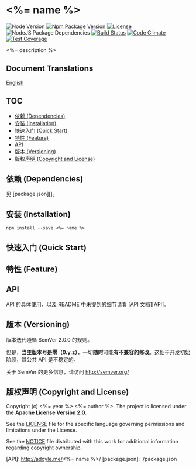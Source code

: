 # <%= name %>
![Node Version][Node Version Image]
[![Npm Package Version][Npm Package Version Image]][Npm Package Version LINK]
[![License][License Image]][License LINK]
![NodeJS Package Dependencies][NodeJS Package Dependencies Link]
[![Build Status][Build Status Image]][Build Status Link]
[![Code Climate][Code Climate Image]][Code Climate Link]
[![Test Coverage][Test Coverage Image]][Test Coverage Link]

<%= description %>

## Document Translations

[English](../README.md)

## TOC

<!-- MarkdownTOC -->

- [依赖 \(Dependencies\)](#依赖-dependencies)
- [安装 \(Installation\)](#安装-installation)
- [快速入门 \(Quick Start\)](#快速入门-quick-start)
- [特性 \(Feature\)](#特性-feature)
- [API](#api)
- [版本 \(Versioning\)](#版本-versioning)
- [版权声明 \(Copyright and License\)](#版权声明-copyright-and-license)

<!-- /MarkdownTOC -->

<a name="依赖-dependencies"></a>
## 依赖 (Dependencies)

见 [package.json][]。

<a name="安装-installation"></a>
## 安装 (Installation)

`npm install --save <%= name %>`

<a name="快速入门-quick-start"></a>
## 快速入门 (Quick Start)

<a name="特性-feature"></a>
## 特性 (Feature)

<a name="api"></a>
## API

API 的具体使用，以及 README 中未提到的细节请看 [API 文档][API]。

<a name="版本-versioning"></a>
## 版本 (Versioning)

版本迭代遵循 SemVer 2.0.0 的规则。

但是，**当主版本号是零（0.y.z）**，一切**随时**可能**有不兼容的修改**。这处于开发初始阶段，其公共 API 是不稳定的。

关于 SemVer 的更多信息，请访问 http://semver.org/

<a name="版权声明-copyright-and-license"></a>
## 版权声明 (Copyright and License)

Copyright (c) <%= year %> <%= author %>. The project is licensed under the **Apache License Version 2.0**.

See the [LICENSE][] file for the specific language governing permissions and limitations under the License.

See the [NOTICE][] file distributed with this work for additional information regarding copyright ownership.


<!-- Links -->

[LICENSE]: ./LICENSE
[NOTICE]: ./NOTICE
[API]: http://adoyle.me/<%= name %>/
[package.json]: ./package.json


<!-- Badge links -->

[Node Version Image]: https://img.shields.io/node/v/ero.svg
[Npm Package Version Image]: https://img.shields.io/npm/v/ero.svg
[Npm Package Version LINK]: https://www.npmjs.com/package/ero
[License Image]: https://img.shields.io/npm/l/ero.svg
[License LINK]: https://github.com/adoyle-h/Ero.js/blob/master/LICENSE
[NodeJS Package Dependencies Link]: https://david-dm.org/adoyle-h/Ero.js.svg
[Build Status Image]: https://travis-ci.org/adoyle-h/Ero.js.svg?branch=master
[Build Status Link]: https://travis-ci.org/adoyle-h/Ero.js
[Code Climate Image]: https://codeclimate.com/github/adoyle-h/Ero.js/badges/gpa.svg
[Code Climate Link]: https://codeclimate.com/github/adoyle-h/Ero.js
[Test Coverage Image]: https://codeclimate.com/github/adoyle-h/Ero.js/badges/coverage.svg
[Test Coverage Link]: https://codeclimate.com/github/adoyle-h/Ero.js/coverage
